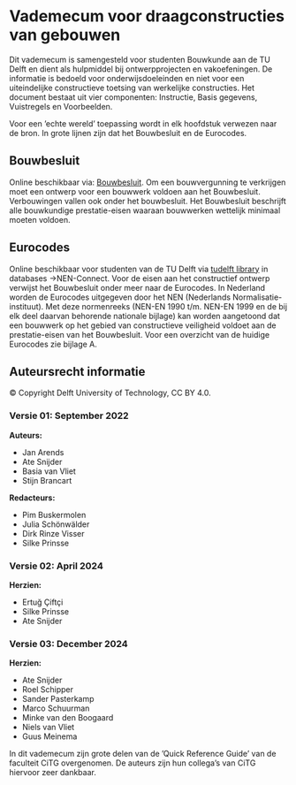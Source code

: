 # Vademecum voor draagconstructies van gebouwen

Dit vademecum is samengesteld voor studenten Bouwkunde aan de TU Delft en dient als hulpmiddel bij ontwerpprojecten en vakoefeningen. De informatie is bedoeld voor onderwijsdoeleinden en niet voor een uiteindelijke constructieve toetsing van werkelijke constructies. 
Het document bestaat uit vier componenten: Instructie, Basis gegevens, Vuistregels en Voorbeelden.

Voor een ’echte wereld’ toepassing wordt in elk hoofdstuk verwezen naar de bron. In grote lijnen zijn dat het Bouwbesluit en de Eurocodes.

## Bouwbesluit
Online beschikbaar via: [Bouwbesluit](https://www.rijksoverheid.bouwbesluit.com/). Om een bouwvergunning te verkrijgen moet een ontwerp voor een bouwwerk voldoen aan het Bouwbesluit. Verbouwingen vallen ook onder het bouwbesluit. Het Bouwbesluit beschrijft alle bouwkundige prestatie-eisen waaraan bouwwerken wettelijk minimaal moeten voldoen.

## Eurocodes
Online beschikbaar voor studenten van de TU Delft via [tudelft library](https://www.tudelft.nl/library) in databases ->NEN-Connect. Voor de eisen aan het constructief ontwerp verwijst het Bouwbesluit onder meer naar de Eurocodes. In Nederland worden de Eurocodes uitgegeven door het NEN (Nederlands Normalisatie-instituut). Met deze normenreeks (NEN-EN 1990 t/m. NEN-EN 1999 en de bij elk deel daarvan behorende nationale bijlage) kan worden aangetoond dat een bouwwerk op het gebied van constructieve veiligheid voldoet aan de prestatie-eisen van het Bouwbesluit. Voor een overzicht van de huidige Eurocodes zie bijlage A.


## Auteursrecht informatie

© Copyright Delft University of Technology, CC BY 4.0.

### Versie 01: September 2022

**Auteurs:**
- Jan Arends
- Ate Snijder
- Basia van Vliet
- Stijn Brancart

**Redacteurs:**
- Pim Buskermolen
- Julia Schönwälder
- Dirk Rinze Visser
- Silke Prinsse


### Versie 02: April 2024

**Herzien:**
- Ertuğ Çiftçi
- Silke Prinsse
- Ate Snijder


### Versie 03: December 2024

**Herzien:**
- Ate Snijder
- Roel Schipper
- Sander Pasterkamp
- Marco Schuurman
- Minke van den Boogaard
- Niels van Vliet
- Guus Meinema


In dit vademecum zijn grote delen van de ’Quick Reference Guide’ van de faculteit CiTG overgenomen. De auteurs zijn hun collega’s van CiTG hiervoor zeer dankbaar.

